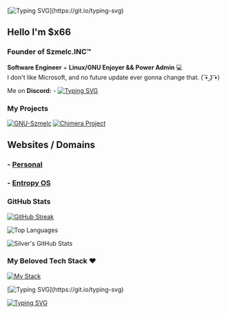 [![Typing SVG](https://readme-typing-svg.demolab.com?font=Fira+Code&size=40&duration=5500&pause=1500&color=4AF7ADD6&multiline=true&random=false&width=450&lines=Hello+World!)](https://git.io/typing-svg)

## Hello I'm $x66
### Founder of Szmelc.INC™️
**Software Engineer** + **Linux/GNU Enjoyer && Power Admin** :computer: \
I don't like Microsoft, and no future update ever gonna change that. ( ͠• ͜ʖ ͡•)

Me on **Discord:**  -  [![Typing SVG](https://readme-typing-svg.demolab.com?font=Fira+Code&duration=5500&pause=1500&color=4AF7ADD6&multiline=true&random=false&width=450&height=25&lines=sx66+%2F+%24X%239452)](https://git.io/typing-svg)

### My Projects
[![GNU-Szmelc](https://img.shields.io/badge/GNU--Szmelc-000000?style=for-the-badge&logo=gnu&logoColor=lime)](https://github.com/GNU-Szmelc) [![Chimera Project](https://img.shields.io/badge/Chimera%20Project-000000?style=for-the-badge&logo=gnu-bash&logoColor=lime)](https://github.com/Chimera-INC)

## Websites / Domains
### - [Personal](https://serainox420.github.io/)
### - [Entropy OS](https://serainox420.github.io/entropy)
### GitHub Stats

[![GitHub Streak](https://streak-stats.demolab.com?user=serainox420&theme=tokyonight-duo&hide_border=true&mode=weekly&ring=1FEB61)](https://git.io/streak-stats)

![Top Languages](https://github-readme-stats.vercel.app/api/top-langs/?username=serainox420&hide=php,c,vim%20script,objective-c,actionscript,roff,javascript,html,smali,css,java,&langs_count=3&theme=gotham)

![Silver's GitHub Stats](https://github-readme-stats.vercel.app/api?username=serainox420&show_icons=true&theme=gotham)

### My Beloved Tech Stack ❤️

[![My Stack](https://skillicons.dev/icons?i=linux,c,bash,python,js,html,css,selenium,latex,nodejs,gtk,cmake,github,git,githubactions,atom,raspberrypi,arduino,&theme=dark)](https://skillicons.dev)

[![Typing SVG](https://readme-typing-svg.demolab.com?font=Fira+Code&pause=1000&color=4AF7ADD6&random=false&width=450&lines=%5BSzmelc.INC%5D+~+Gratis+to+uczciwa+cena.)](https://git.io/typing-svg)

[![Typing SVG](https://readme-typing-svg.demolab.com?font=Arial+Black&weight=900&size=22&duration=1500&pause=500&color=4FBD83D6&random=false&width=450&height=26&lines=%24+_;%24;%24+_;%24+sudo+szmelc)](https://git.io/typing-svg)
